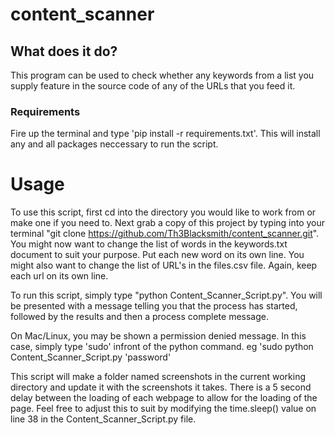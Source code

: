 # content_scanner


## What does it do?

This program can be used to check whether any keywords from a list you supply feature in the source code of any of the URLs that you feed it.

### Requirements

Fire up the terminal and type 'pip install -r requirements.txt'.
This will install any and all packages neccessary to run the script.


# Usage

To use this script, first cd into the directory you would like to work from or make one if you need to.
Next grab a copy of this project by typing into your terminal "git clone https://github.com/Th3Blacksmith/content_scanner.git".
You might now want to change the list of words in the keywords.txt document to suit your purpose. Put each new word on its own line.
You might also want to change the list of URL's in the files.csv file. Again, keep each url on its own line.

To run this script, simply type "python Content_Scanner_Script.py". You will be presented with a message telling you that the process has started, followed by the results and then a process complete message.

On Mac/Linux, you may be shown a permission denied message. In this case, simply type 'sudo' infront of the python command. eg 'sudo python Content_Scanner_Script.py 'password'

This script will make a folder named screenshots in the current working directory and update it with the screenshots it takes. There is a 5 second delay between the loading of each webpage to allow for the loading of the page. Feel free to adjust this to suit by modifying the time.sleep() value on line 38 in the Content_Scanner_Script.py file.

